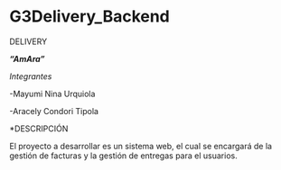 # G3Delivery_Backend
DELIVERY 

***“AmAra”***

*Integrantes*

-Mayumi Nina Urquiola

-Aracely Condori Tipola

*DESCRIPCIÓN

El proyecto a desarrollar es un sistema web, el cual se encargará de la gestión de facturas y la gestión  de entregas para el usuarios.